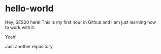 # hello-world




Hey, SES20 here! This is my first hour in Github and I am just learning how to work with it.

Yeah! 

Just another repository


